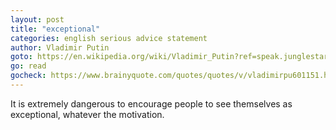 ```yaml
---
layout: post
title: "exceptional"
categories: english serious advice statement
author: Vladimir Putin
goto: https://en.wikipedia.org/wiki/Vladimir_Putin?ref=speak.junglestar.org
go: read
gocheck: https://www.brainyquote.com/quotes/quotes/v/vladimirpu601151.html?ref=speak.junglestar.org
---
```

It is extremely dangerous to encourage people to see themselves as exceptional, whatever the motivation.
